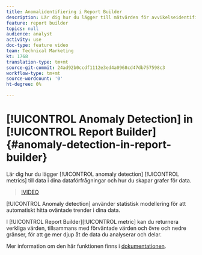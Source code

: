 ```yaml
---
title: Anomalidentifiering i Report Builder
description: Lär dig hur du lägger till mätvärden för avvikelseidentifiering i dataförfrågningar, och hur du graderar data på ett kreativt sätt.
feature: report builder
topics: null
audience: analyst
activity: use
doc-type: feature video
team: Technical Marketing
kt: 1768
translation-type: tm+mt
source-git-commit: 24ad92b0ccdf1112e3ed4a0968cd47db757598c3
workflow-type: tm+mt
source-wordcount: '0'
ht-degree: 0%

---
```



# [!UICONTROL Anomaly Detection] in [!UICONTROL Report Builder] {#anomaly-detection-in-report-builder}

Lär dig hur du lägger [!UICONTROL anomaly detection] [!UICONTROL metrics] till data i dina dataförfrågningar och hur du skapar grafer för data.

>[!VIDEO](https://video.tv.adobe.com/v/23543/?quality=12)

[!UICONTROL Anomaly detection] använder statistisk modellering för att automatiskt hitta oväntade trender i dina data.

I [!UICONTROL Report Builder][!UICONTROL metric] kan du returnera verkliga värden, tillsammans med förväntade värden och övre och nedre gränser, för att ge mer djup åt de data du analyserar och delar.

Mer information om den här funktionen finns i [dokumentationen](https://marketing.adobe.com/resources/help/en_US/arb/anomaly_detection.html).
